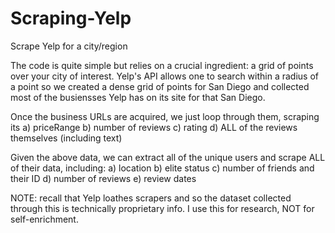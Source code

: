 # Scraping-Yelp
Scrape Yelp for a city/region

The code is quite simple but relies on a crucial ingredient: a grid of points over your city of interest. Yelp's API
allows one to search within a radius of a point so we created a dense grid of points for San Diego and collected
most of the busiensses Yelp has on its site for that San Diego.

Once the business URLs are acquired, we just loop through them, scraping its 
a) priceRange
b) number of reviews
c) rating
d) ALL of the reviews themselves (including text)

Given the above data, we can extract all of the unique users and scrape ALL of their data, including:
a) location
b) elite status
c) number of friends and their ID
d) number of reviews
e) review dates

NOTE: recall that Yelp loathes scrapers and so the dataset collected through this is technically proprietary info. 
I use this for research, NOT for self-enrichment. 
